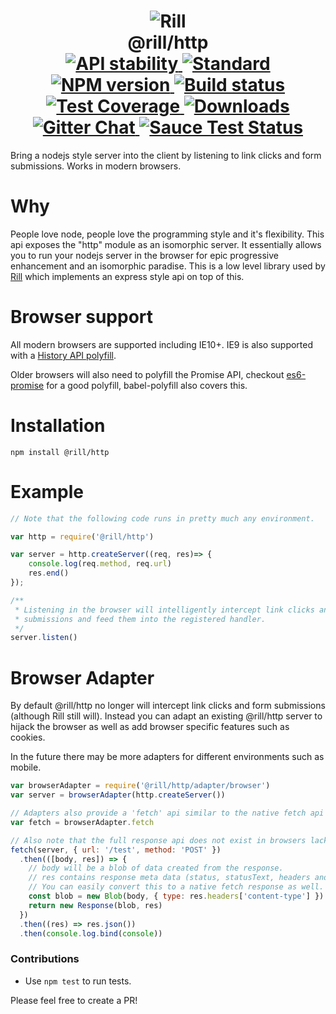 <h1 align="center">
  <!-- Logo -->
  <img src="https://raw.githubusercontent.com/rill-js/rill/master/Rill-Icon.jpg" alt="Rill"/>
  <br/>
  @rill/http
	<br/>

  <!-- Stability -->
  <a href="https://nodejs.org/api/documentation.html#documentation_stability_index">
    <img src="https://img.shields.io/badge/stability-stable-brightgreen.svg?style=flat-square" alt="API stability"/>
  </a>
  <!-- Standard -->
  <a href="https://github.com/feross/standard">
    <img src="https://img.shields.io/badge/code%20style-standard-brightgreen.svg?style=flat-square" alt="Standard"/>
  </a>
  <!-- NPM version -->
  <a href="https://npmjs.org/package/@rill/http">
    <img src="https://img.shields.io/npm/v/@rill/http.svg?style=flat-square" alt="NPM version"/>
  </a>
  <!-- Travis build -->
  <a href="https://travis-ci.org/rill-js/http">
  <img src="https://img.shields.io/travis/rill-js/http.svg?style=flat-square" alt="Build status"/>
  </a>
  <!-- Coveralls coverage -->
  <a href="https://coveralls.io/github/rill-js/http">
    <img src="https://img.shields.io/coveralls/rill-js/http.svg?style=flat-square" alt="Test Coverage"/>
  </a>
  <!-- Downloads -->
  <a href="https://npmjs.org/package/@rill/http">
    <img src="https://img.shields.io/npm/dm/@rill/http.svg?style=flat-square" alt="Downloads"/>
  </a>
  <!-- Gitter chat -->
  <a href="https://gitter.im/rill-js/rill">
    <img src="https://img.shields.io/gitter/room/rill-js/rill.svg?style=flat-square" alt="Gitter Chat"/>
  </a>
  <!-- Saucelabs -->
  <a href="https://saucelabs.com/u/rill-js">
    <img src="https://saucelabs.com/browser-matrix/rill-js.svg" alt="Sauce Test Status"/>
  </a>
</h1>

Bring a nodejs style server into the client by listening to link clicks and form submissions. Works in modern browsers.

# Why
People love node, people love the programming style and it's flexibility. This api exposes the "http" module as an isomorphic server. It essentially allows you to run your nodejs server in the browser for epic progressive enhancement and an isomorphic paradise. This is a low level library used by [Rill](https://github.com/rill-js/rill) which implements an express style api on top of this.

# Browser support
All modern browsers are supported including IE10+. IE9 is also supported with a [History API polyfill](https://github.com/devote/HTML5-History-API).

Older browsers will also need to polyfill the Promise API, checkout [es6-promise](https://github.com/stefanpenner/es6-promise) for a good polyfill, babel-polyfill also covers this.

# Installation

```console
npm install @rill/http
```

# Example

```javascript
// Note that the following code runs in pretty much any environment.

var http = require('@rill/http')

var server = http.createServer((req, res)=> {
	console.log(req.method, req.url)
	res.end()
});

/**
 * Listening in the browser will intelligently intercept link clicks and form
 * submissions and feed them into the registered handler.
 */
server.listen()
```

# Browser Adapter
By default @rill/http no longer will intercept link clicks and form submissions (although Rill still will). Instead you can adapt an existing @rill/http server to hijack the browser as well as add browser specific features such as cookies.

In the future there may be more adapters for different environments such as mobile.

```javascript
var browserAdapter = require('@rill/http/adapter/browser')
var server = browserAdapter(http.createServer())

// Adapters also provide a 'fetch' api similar to the native fetch api to request things from a server.
var fetch = browserAdapter.fetch

// Also note that the full response api does not exist in browsers lacking fetch (use a polyfill).
fetch(server, { url: '/test', method: 'POST' })
  .then(([body, res]) => {
    // body will be a blob of data created from the response.
    // res contains response meta data (status, statusText, headers and url).
    // You can easily convert this to a native fetch response as well.
    const blob = new Blob(body, { type: res.headers['content-type'] })
    return new Response(blob, res)
  })
  .then((res) => res.json())
  .then(console.log.bind(console))
```

### Contributions

* Use `npm test` to run tests.

Please feel free to create a PR!
